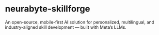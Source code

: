 # neurabyte-skillforge
An open-source, mobile-first AI solution for personalized, multilingual, and industry-aligned skill development — built with Meta’s LLMs.
